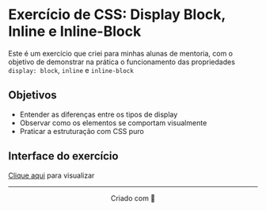# Exercício de CSS: Display Block, Inline e Inline-Block

Este é um exercício que criei para minhas alunas de mentoria, com o objetivo de demonstrar na prática o funcionamento das propriedades `display: block`, `inline` e `inline-block`

## Objetivos

- Entender as diferenças entre os tipos de display  
- Observar como os elementos se comportam visualmente  
- Praticar a estruturação com CSS puro

## Interface do exercício

 [Clique aqui](https://exerciciodisplay.netlify.app/) para visualizar 

---

<p align="center">Criado com 💛</p>
